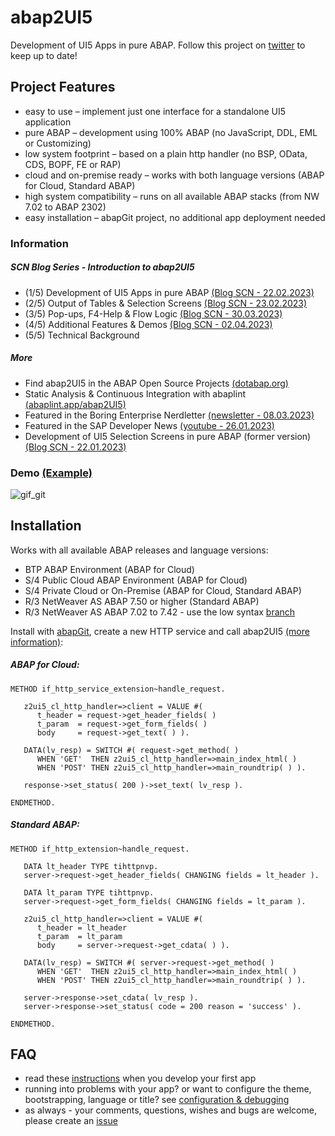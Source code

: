 # abap2UI5

Development of UI5 Apps in pure ABAP. Follow this project on [twitter](https://twitter.com/OblomovDev) to keep up to date!

## Project Features
* easy to use – implement just one interface for a standalone UI5 application
* pure ABAP – development using 100% ABAP (no JavaScript, DDL, EML or Customizing)
* low system footprint – based on a plain http handler (no BSP, OData, CDS, BOPF, FE or RAP)
* cloud and on-premise ready – works with both language versions (ABAP for Cloud, Standard ABAP)
* high system compatibility – runs on all available ABAP stacks (from NW 7.02 to ABAP 2302)
* easy installation – abapGit project, no additional app deployment needed

### Information
##### SCN Blog Series - Introduction to abap2UI5
* (1/5) Development of UI5 Apps in pure ABAP [(Blog SCN - 22.02.2023)](https://blogs.sap.com/2023/02/22/abap2ui5-development-of-ui5-apps-in-pure-abap-1-3/)<br>
* (2/5) Output of Tables & Selection Screens [(Blog SCN - 23.02.2023)](https://blogs.sap.com/2023/02/22/abap2ui5-output-of-lists-and-tables-toolbar-and-editable-2-3/)<br>
* (3/5) Pop-ups, F4-Help & Flow Logic [(Blog SCN - 30.03.2023)](https://blogs.sap.com/2023/03/30/abap2ui5-3-4-flow-logic-pop-ups-f4-help/)<br>
* (4/5) Additional Features & Demos [(Blog SCN - 02.04.2023)](https://blogs.sap.com/2023/04/02/abap2ui5-4-5-additional-features-demos/)<br>
* (5/5) Technical Background<br>

##### More
* Find abap2UI5 in the ABAP Open Source Projects [(dotabap.org)](https://dotabap.org/)
* Static Analysis & Continuous Integration with abaplint [(abaplint.app/abap2UI5)](https://abaplint.app/stats/oblomov-dev/abap2UI5)
* Featured in the Boring Enterprise Nerdletter [(newsletter - 08.03.2023)](https://boringenterprisenerds.substack.com/p/34-abap2ui5-sap-cva-burnout-c2c-shortwave) 
* Featured in the SAP Developer News [(youtube - 26.01.2023)](https://www.youtube.com/watch?v=6BDK55xYttM)
* Development of UI5 Selection Screens in pure ABAP (former version) [(Blog SCN - 22.01.2023)](https://blogs.sap.com/2023/01/22/abap2ui5-project-development-of-ui5-selection-screens-in-pure-abap-no-app-deployment-or-javascript-needed/)

### Demo [(Example)](https://github.com/oblomov-dev/ABAP2UI5/blob/main/src/00/z2ui5_cl_app_demo_01.clas.abap)
![gif_git](https://user-images.githubusercontent.com/102328295/227471575-617dad73-5c3a-4ed2-be31-fe537ca0c080.gif)

## Installation
Works with all available ABAP releases and language versions:
* BTP ABAP Environment (ABAP for Cloud)
* S/4 Public Cloud ABAP Environment (ABAP for Cloud)
* S/4 Private Cloud or On-Premise (ABAP for Cloud, Standard ABAP)
* R/3 NetWeaver AS ABAP 7.50 or higher (Standard ABAP)
* R/3 NetWeaver AS ABAP 7.02 to 7.42 - use the low syntax [branch](https://github.com/oblomov-dev/ABAP2UI5/tree/main_v702)

Install with [abapGit](https://abapgit.org), create a new HTTP service and call abap2UI5 [(more information)](https://github.com/oblomov-dev/abap2ui5/wiki):

##### ABAP for Cloud:
```abap
METHOD if_http_service_extension~handle_request.

   z2ui5_cl_http_handler=>client = VALUE #(
      t_header = request->get_header_fields( )
      t_param  = request->get_form_fields( )
      body     = request->get_text( ) ).

   DATA(lv_resp) = SWITCH #( request->get_method( )
      WHEN 'GET'  THEN z2ui5_cl_http_handler=>main_index_html( )
      WHEN 'POST' THEN z2ui5_cl_http_handler=>main_roundtrip( ) ).

   response->set_status( 200 )->set_text( lv_resp ).

ENDMETHOD.
```

##### Standard ABAP:
```abap
METHOD if_http_extension~handle_request.

   DATA lt_header TYPE tihttpnvp.
   server->request->get_header_fields( CHANGING fields = lt_header ).

   DATA lt_param TYPE tihttpnvp.
   server->request->get_form_fields( CHANGING fields = lt_param ).

   z2ui5_cl_http_handler=>client = VALUE #(
      t_header = lt_header
      t_param  = lt_param
      body     = server->request->get_cdata( ) ).

   DATA(lv_resp) = SWITCH #( server->request->get_method( )
      WHEN 'GET'  THEN z2ui5_cl_http_handler=>main_index_html( )
      WHEN 'POST' THEN z2ui5_cl_http_handler=>main_roundtrip( ) ).

   server->response->set_cdata( lv_resp ).
   server->response->set_status( code = 200 reason = 'success' ).

ENDMETHOD.
```
## FAQ
* read these [instructions](https://blogs.sap.com/2023/02/22/abap2ui5-development-of-ui5-apps-in-pure-abap-1-3/) when you develop your first app<br>
* running into problems with your app? or want to configure the theme, bootstrapping, language or title? see [configuration & debugging](https://github.com/oblomov-dev/ABAP2UI5/wiki/Debugging-&-Troubleshooting)
* as always - your comments, questions, wishes and bugs are welcome, please create an [issue](https://github.com/oblomov-dev/ABAP2UI5/issues)
